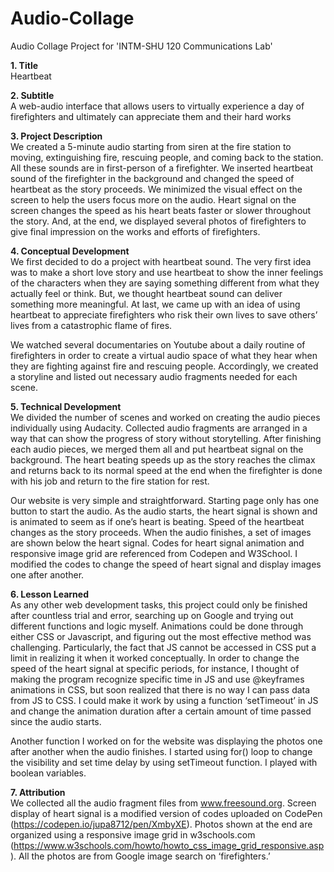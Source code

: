 # Audio-Collage
Audio Collage Project for 'INTM-SHU 120 Communications Lab'

**1.	Title** <br/>
Heartbeat

**2.	Subtitle** <br/>
A web-audio interface that allows users to virtually experience a day of firefighters and ultimately can appreciate them and their hard works

**3.	Project Description** <br/>
We created a 5-minute audio starting from siren at the fire station to moving, extinguishing fire, rescuing people, and coming back to the station. All these sounds are in first-person of a firefighter. We inserted heartbeat sound of the firefighter in the background and changed the speed of heartbeat as the story proceeds. We minimized the visual effect on the screen to help the users focus more on the audio. Heart signal on the screen changes the speed as his heart beats faster or slower throughout the story. And, at the end, we displayed several photos of firefighters to give final impression on the works and efforts of firefighters.

**4.	Conceptual Development** <br/>
We first decided to do a project with heartbeat sound. The very first idea was to make a short love story and use heartbeat to show the inner feelings of the characters when they are saying something different from what they actually feel or think. But, we thought heartbeat sound can deliver something more meaningful. At last, we came up with an idea of using heartbeat to appreciate firefighters who risk their own lives to save others’ lives from a catastrophic flame of fires.

We watched several documentaries on Youtube about a daily routine of firefighters in order to create a virtual audio space of what they hear when they are fighting against fire and rescuing people. Accordingly, we created a storyline and listed out necessary audio fragments needed for each scene.

**5.	Technical Development** <br/>
We divided the number of scenes and worked on creating the audio pieces individually using Audacity. Collected audio fragments are arranged in a way that can show the progress of story without storytelling. After finishing each audio pieces, we merged them all and put heartbeat signal on the background. The heart beating speeds up as the story reaches the climax and returns back to its normal speed at the end when the firefighter is done with his job and return to the fire station for rest.

Our website is very simple and straightforward. Starting page only has one button to start the audio. As the audio starts, the heart signal is shown and is animated to seem as if one’s heart is beating. Speed of the heartbeat changes as the story proceeds. When the audio finishes, a set of images are shown below the heart signal. Codes for heart signal animation and responsive image grid are referenced from Codepen and W3School. I modified the codes to change the speed of heart signal and display images one after another. 

**6.	Lesson Learned** <br/>
As any other web development tasks, this project could only be finished after countless trial and error, searching up on Google and trying out different functions and logic myself. Animations could be done through either CSS or Javascript, and figuring out the most effective method was challenging. Particularly, the fact that JS cannot be accessed in CSS put a limit in realizing it when it worked conceptually. In order to change the speed of the heart signal at specific periods, for instance, I thought of making the program recognize specific time in JS and use @keyframes animations in CSS, but soon realized that there is no way I can pass data from JS to CSS. I could make it work by using a function ‘setTimeout’ in JS and change the animation duration after a certain amount of time passed since the audio starts.

Another function I worked on for the website was displaying the photos one after another when the audio finishes. I started using for() loop to change the visibility and set time delay by using setTimeout function. I played with boolean variables.

**7. Attribution** <br/>
We collected all the audio fragment files from www.freesound.org. Screen display of heart signal is a modified version of codes uploaded on CodePen (https://codepen.io/jupa8712/pen/XmbyXE). Photos shown at the end are organized using a responsive image grid in w3schools.com (https://www.w3schools.com/howto/howto_css_image_grid_responsive.asp). All the photos are from Google image search on ‘firefighters.’
